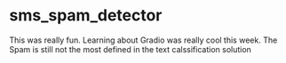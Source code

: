 # sms_spam_detector


This was really fun. Learning about Gradio was really cool this week. The Spam is still not the most defined in the text calssification solution 
